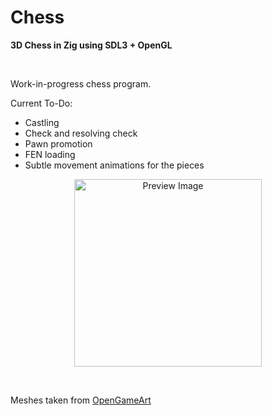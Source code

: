 # Chess

<b align="center">3D Chess in Zig using SDL3 + OpenGL</b>

<br>

Work-in-progress chess program.

Current To-Do:
- Castling
- Check and resolving check
- Pawn promotion
- FEN loading
- Subtle movement animations for the pieces

<p align="center">
    <img src="https://github.com/user-attachments/assets/994a00d8-7f07-44a8-86a2-5e7ac609e869" width=300 height=300 alt="Preview Image" />
</p>

<br>

Meshes taken from [OpenGameArt](https://opengameart.org/content/rough-chess-piece)
